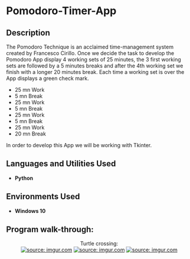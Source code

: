 <h1>Pomodoro-Timer-App</h1>

<h2>Description</h2>

The Pomodoro Technique is an acclaimed time-management system created by Francesco Cirillo. Once we decide the task to develop the Pomodoro App display 4 working sets of 25 minutes, the 3 first working sets are followed by a 5 minutes breaks and after the 4th working set we finish with a longer 20 minutes break. Each time a working set is over the App displays a green check mark.

- 25 mn Work
- 5 mn Break
- 25 mn Work
- 5 mn Break
- 25 mn Work
- 5 mn Break
- 25 mn Work
- 20 mn Break

In order to develop this App we will be working with Tkinter. 

<h2>Languages and Utilities Used</h2>

- <b>Python</b>
  
<h2>Environments Used </h2>

- <b>Windows 10</b>

<h2>Program walk-through:</h2>

<p align="center">
Turtle crossing: <br/>
<a href="https://imgur.com/KuahgKV"><img src="https://i.imgur.com/KuahgKV.jpg" title="source: imgur.com" /></a>
<a href="https://imgur.com/414vcFt"><img src="https://i.imgur.com/414vcFt.jpg" title="source: imgur.com" /></a>
<a href="https://imgur.com/1N5HuUA"><img src="https://i.imgur.com/1N5HuUA.jpg" title="source: imgur.com" /></a>
